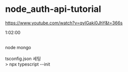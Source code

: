 # node_auth-api-tutorial

https://www.youtube.com/watch?v=qylGaki0JhY&t=366s

1:02:00


<br />
node  mongo

<br />
<br />
tsconfig.json 세팅 <br />
> npx typescript --init
